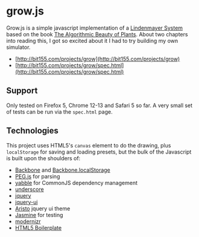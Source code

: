 grow.js
=======

Grow.js is a simple javascript implementation of a [Lindenmayer System](http://en.wikipedia.org/wiki/L-system) based on the book [The Algorithmic Beauty of Plants](http://algorithmicbotany.org/papers/#abop). About two chapters into reading this, I got so excited about it I had to try building my own simulator.

* [http://bit155.com/projects/grow](http://bit155.com/projects/grow)
* [http://bit155.com/projects/grow/spec.html](http://bit155.com/projects/grow/spec.html)

Support
-------

Only tested on Firefox 5, Chrome 12-13 and Safari 5 so far. A very small set of tests can be run via the `spec.html` page.

Technologies
------------

This project uses HTML5's `canvas` element to do the drawing, plus `localStorage` for saving and loading presets, but the bulk of the Javascript is built upon the shoulders of:

  * [Backbone](http://documentcloud.github.com/backbone/) and [Backbone.localStorage](https://github.com/valentin-nemcev/Backbone.localStorage)
  * [PEG.js](http://pegjs.majda.cz/) for parsing
  * [yabble](https://github.com/jbrantly/yabble) for CommonJS dependency management
  * [underscore](http://documentcloud.github.com/underscore/)
  * [jquery](http://jquery.com/)
  * [jquery-ui](http://jqueryui.com/)
  * [Aristo](https://github.com/taitems/Aristo-jQuery-UI-Theme) jquery ui theme
  * [Jasmine](http://pivotal.github.com/jasmine/) for testing
  * [modernizr](http://www.modernizr.com/)
  * [HTML5 Boilerplate](http://html5boilerplate.com/)
